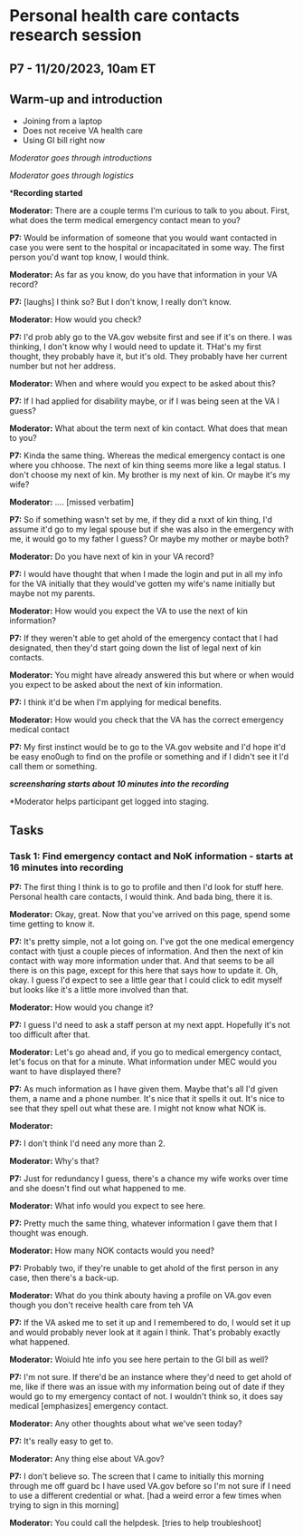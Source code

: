 # Personal health care contacts research session
## P7 - 11/20/2023, 10am ET

## Warm-up and introduction
- Joining from a laptop
- Does not receive VA health care
- Using GI bill right now

*Moderator goes through introductions*

*Moderator goes through logistics*

***Recording started**

**Moderator:** There are a couple terms I'm curious to talk to you about. First, what does the term medical emergency contact mean to you?

**P7:** Would be information of someone that you would want contacted in case you were sent to the hospital or incapacitated in some way. The first person you'd want top know, I would think.

**Moderator:** As far as you know, do you have that information in your VA record? 

**P7:** [laughs] I think so? But I don't know, I really don't know.

**Moderator:** How would you check?

**P7:** I'd prob ably go to the VA.gov website  first and see if it's on there. I was thinking, I don't know why I would need to update it. THat's my first thought, they probably have it, but it's old. They probably have her current number but not her address. 

**Moderator:** When and where would you expect to be asked about this?

**P7:** If I had applied for disability maybe, or if I was being seen at the VA I guess?

**Moderator:** What about the term next of kin contact. What does that mean to you?

**P7:** Kinda the same thing. Whereas the medical emergency contact is one where you chhoose. The next of kin thing seems more like a legal status. I don't choose my next of kin. My brother is my next of kin. Or maybe it's my wife? 

**Moderator:** .... [missed verbatim]

**P7:** So if something wasn't set by me, if they did a nxxt of kin thing, I'd assume it'd go to my legal spouse but if she was also in the emergency with me, it would go to my father I guess? Or maybe my mother or maybe both? 

**Moderator:** Do you have next of kin in your VA record? 

**P7:** I would have thought that when I made the login and put in all my info for the VA initially that they would've gotten my wife's name initially but maybe not my parents.

**Moderator:** How would you expect the VA to use the next of kin information? 

**P7:** If they weren't able to get ahold of the emergency contact that I had designated, then they'd start going down the list of legal next of kin contacts. 

**Moderator:** You might have already answered this but where or when would you expect to be asked about the next of kin information. 

**P7:** I think it'd be when I'm applying for medical benefits. 

**Moderator:** How would you check that the VA has the correct emergency medical contact

**P7:** My first instinct would be to go to the VA.gov website and I'd hope it'd be easy eno0ugh to find on the profile or something and if I didn't see it I'd call them or something.

***screensharing starts about 10 minutes into the recording***

*Moderator helps participant get logged into staging.

## Tasks

### Task 1: Find emergency contact and NoK information - starts at 16 minutes into recording

**P7:** The first thing I think is to go to profile and then I'd look for stuff here. Personal health care contacts, I would think. And bada bing, there it is.

**Moderator:** Okay, great. Now that you've arrived on this page, spend some time getting to know it. 

**P7:** It's pretty simple, not a lot going on. I've got the one medical emergency contact with tjust a couple pieces of information. And then the next of kin contact with way more information under that. And that seems to be all there is on this page, except for this here that says how to update it. Oh, okay. I guess I'd expect to see a little gear that I could click to edit myself but looks like it's a little more involved than that. 

**Moderator:** How would you change it? 

**P7:** I guess I'd need to ask a staff person at my next appt. Hopefully it's not too difficult after that. 

**Moderator:** Let's go ahead and, if you go to medical emergency contact, let's focus on that for a minute. What information under MEC would you want to have displayed there?

**P7:** As much information as I have given them. Maybe that's all I'd given them, a name and a phone number. It's nice that it spells it out. It's nice to see that they spell out what these are. I might not know what NOK is. 

**Moderator:** 

**P7:** I don't think I'd need any more than 2.

**Moderator:** Why's that?

**P7:** Just for redundancy I guess, there's a chance my wife works over time and she doesn't find out what happened to me.

**Moderator:** What info would you expect to see here. 

**P7:** Pretty much the same thing, whatever information I gave them that I thought was enough. 

**Moderator:** How many NOK contacts would you need? 

**P7:** Probably two, if they're unable to get ahold of the first person in any case, then there's a back-up. 

**Moderator:** What do you think abouty having a profile on VA.gov even though you don't receive health care from teh VA

**P7:** If the VA asked me to set it up and I remembered to do, I would set it up and would probably never look at it again I think. That's probably exactly what happened. 

**Moderator:** Woiuld hte info you see here pertain to the GI bill as well?

**P7:** I'm not sure. If there'd be an instance where they'd need to get ahold of me, like if there was an issue with my information being out of date if they would go to my emergency contact of not. I wouldn't think so, it does say medical [emphasizes] emergency contact. 

**Moderator:** Any other thoughts about what we've seen today? 

**P7:** It's really easy to get to.

**Moderator:** Any thing else about VA.gov? 

**P7:** I don't believe so. The screen that I came to initially this morning through me off guard bc I have used VA.gov before so I'm not sure if I need to use a different credential or what. [had a weird error a few times when trying to sign in this morning]

**Moderator:** You could call the helpdesk. [tries to help troubleshoot]


